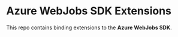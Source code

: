 ﻿Azure WebJobs SDK Extensions
===
This repo contains binding extensions to the **Azure WebJobs SDK**.
